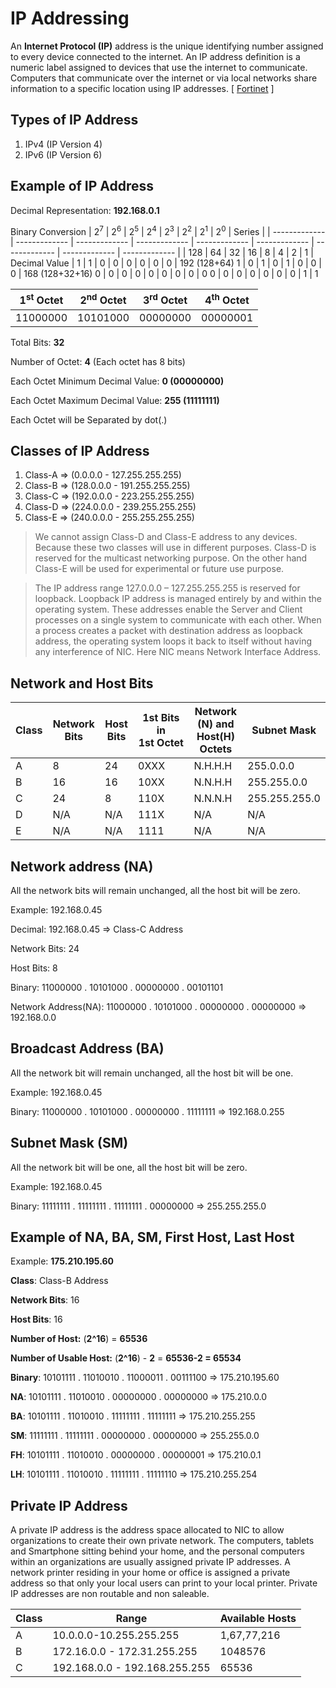 # IP Addressing

An **Internet Protocol (IP)** address is the unique identifying number assigned to every device connected to the internet. An IP address definition is a numeric label assigned to devices that use the internet to communicate. Computers that communicate over the internet or via local networks share information to a specific location using IP addresses. [ [Fortinet](https://www.fortinet.com/resources/cyberglossary/what-is-ip-address) ]

## Types of IP Address

1. IPv4 (IP Version 4)
2. IPv6 (IP Version 6)

## Example of IP Address

Decimal Representation: **192.168.0.1**

Binary Conversion
| 2<sup>7</sup> | 2<sup>6</sup> | 2<sup>5</sup> | 2<sup>4</sup> | 2<sup>3</sup> | 2<sup>2</sup> | 2<sup>1</sup> | 2<sup>0</sup> | Series |
| ------------- | ------------- | ------------- | ------------- | ------------- | ------------- | ------------- | ------------- | ------------- |
| 128 | 64 | 32 | 16 | 8 | 4 | 2 | 1 | Decimal Value |
1 | 1 | 0 | 0 | 0 | 0 | 0 | 0 | 192 (128+64)
1 | 0 | 1 | 0 | 1 | 0 | 0 | 0 | 168 (128+32+16)
0 | 0 | 0 | 0 | 0 | 0 | 0 | 0 | 0
0 | 0 | 0 | 0 | 0 | 0 | 0 | 1 | 1

| 1<sup>st</sup> Octet | 2<sup>nd</sup> Octet | 3<sup>rd</sup> Octet | 4<sup>th</sup> Octet |
| -------------------- | -------------------- | -------------------- | -------------------- |
| 11000000             | 10101000             | 00000000             | 00000001             |

Total Bits: **32**

Number of Octet: **4** (Each octet has 8 bits)

Each Octet Minimum Decimal Value: **0 (00000000)**

Each Octet Maximum Decimal Value: **255 (11111111)**

Each Octet will be Separated by dot(.)

## Classes of IP Address

1. Class-A ⇒ (0.0.0.0 - 127.255.255.255)
2. Class-B ⇒ (128.0.0.0 - 191.255.255.255)
3. Class-C ⇒ (192.0.0.0 - 223.255.255.255)
4. Class-D ⇒ (224.0.0.0 - 239.255.255.255)
5. Class-E ⇒ (240.0.0.0 - 255.255.255.255)

> We cannot assign Class-D and Class-E address to any devices. Because these two classes will use in different purposes. Class-D is reserved for the multicast networking purpose. On the other hand Class-E will be used for experimental or future use purpose.

> The IP address range 127.0.0.0 – 127.255.255.255 is reserved for loopback. Loopback IP address is managed entirely by and within the operating system. These addresses enable the Server and Client processes on a single system to communicate with each other. When a process creates a packet with destination address as loopback address, the operating system loops it back to itself without having any interference of NIC. Here NIC means Network Interface Address.

## Network and Host Bits

| Class | Network Bits | Host Bits | **1st Bits in 1st Octet** | Network (N) and Host(H) Octets | Subnet Mask   |
| ----- | ------------ | --------- | ------------------------- | ------------------------------ | ------------- |
| A     | 8            | 24        | 0XXX                      | N.H.H.H                        | 255.0.0.0     |
| B     | 16           | 16        | 10XX                      | N.N.H.H                        | 255.255.0.0   |
| C     | 24           | 8         | 110X                      | N.N.N.H                        | 255.255.255.0 |
| D     | N/A          | N/A       | 111X                      | N/A                            | N/A           |
| E     | N/A          | N/A       | 1111                      | N/A                            | N/A           |

## Network address (NA)

All the network bits will remain unchanged, all the host bit will be zero.

Example: 192.168.0.45

Decimal: 192.168.0.45 ⇒ Class-C Address

Network Bits: 24

Host Bits: 8

Binary: 11000000 . 10101000 . 00000000 . 00101101

Network Address(NA): 11000000 . 10101000 . 00000000 . 00000000 ⇒ 192.168.0.0

## Broadcast Address (BA)

All the network bit will remain unchanged, all the host bit will be one.

Example: 192.168.0.45

Binary: 11000000 . 10101000 . 00000000 . 11111111 ⇒ 192.168.0.255

## Subnet Mask (SM)

All the network bit will be one, all the host bit will be zero.

Example: 192.168.0.45

Binary: 11111111 . 11111111 . 11111111 . 00000000 ⇒ 255.255.255.0

## Example of NA, BA, SM, First Host, Last Host

Example: **175.210.195.60**

**Class**: Class-B Address

**Network Bits**: 16

**Host Bits**: 16

**Number of Host:** (**2^16**) = **65536**

**Number of Usable Host:** (**2^16**) - **2** = **65536-2 = 65534**

**Binary**: 10101111 . 11010010 . 11000011 . 00111100 ⇒ 175.210.195.60

**NA**: 10101111 . 11010010 . 00000000 . 00000000 ⇒ 175.210.0.0

**BA**: 10101111 . 11010010 . 11111111 . 11111111 ⇒ 175.210.255.255

**SM**: 11111111 . 11111111 . 00000000 . 00000000 ⇒ 255.255.0.0

**FH**: 10101111 . 11010010 . 00000000 . 00000001 ⇒ 175.210.0.1

**LH**: 10101111 . 11010010 . 11111111 . 11111110 ⇒ 175.210.255.254

## Private IP Address

A private IP address is the address space allocated to NIC to allow organizations to create their own private network. The computers, tablets and Smartphone sitting behind your home, and the personal computers within an organizations are usually assigned private IP addresses. A network printer residing in your home or office is assigned a private address so that only your local users can print to your local printer. Private IP addresses are non routable and non saleable.

| Class | Range                         | Available Hosts |
| ----- | ----------------------------- | --------------- |
| A     | 10.0.0.0-10.255.255.255       | 1,67,77,216     |
| B     | 172.16.0.0 - 172.31.255.255   | 1048576         |
| C     | 192.168.0.0 - 192.168.255.255 | 65536           |
